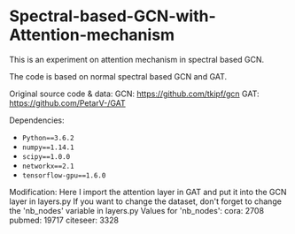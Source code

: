 # Spectral-based-GCN-with-Attention-mechanism
This is an experiment on attention mechanism in spectral based GCN.

The code is based on normal spectral based GCN and GAT.

Original source code & data: 
  GCN: https://github.com/tkipf/gcn
  GAT: https://github.com/PetarV-/GAT
  
  
Dependencies:
- `Python==3.6.2`
- `numpy==1.14.1`
- `scipy==1.0.0`
- `networkx==2.1`
- `tensorflow-gpu==1.6.0`

Modification:
  Here I import the attention layer in GAT and put it into the GCN layer in layers.py
  If you want to change the dataset, don't forget to change the 'nb_nodes' variable in layers.py
  Values for 'nb_nodes':
    cora: 2708
    pubmed: 19717
    citeseer: 3328
  
  

